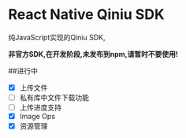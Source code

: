 # React Native Qiniu SDK

纯JavaScript实现的Qiniu SDK,

**非官方SDK,在开发阶段,未发布到npm,请暂时不要使用!**

##进行中

- [x] 上传文件
- [ ] 私有库中文件下载功能
- [ ] 上传进度支持
- [x] Image Ops
- [x] 资源管理
